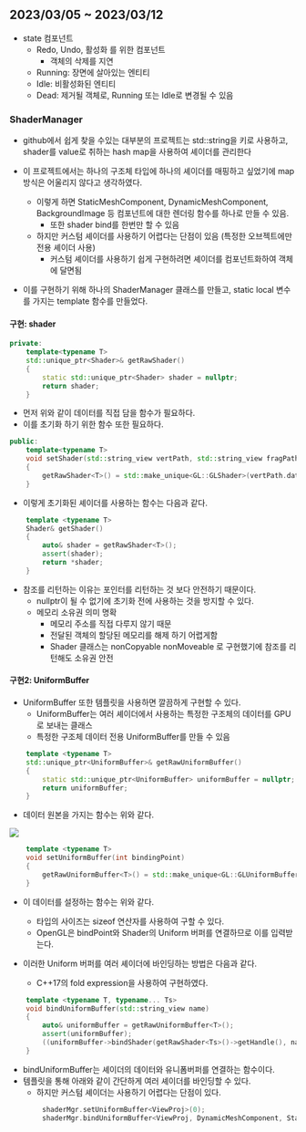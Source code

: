 ## **2023/03/05 ~ 2023/03/12**


- state 컴포넌트
    - Redo, Undo, 활성화 를 위한 컴포넌트
        - 객체의 삭제를 지연
    - Running: 장면에 살아있는 엔티티
    - Idle: 비활성화된 엔티티
    - Dead: 제거될 객체로, Running 또는 Idle로 변경될 수 있음

### **ShaderManager**

- github에서 쉽게 찾을 수있는 대부분의 프로젝트는 std::string을 키로 사용하고, shader를 value로 취하는 hash map을 사용하여 셰이더를 관리한다
- 이 프로젝트에서는 하나의 구조체 타입에 하나의 셰이더를 매핑하고 싶었기에 map 방식은 어울리지 않다고 생각하였다.
  - 이렇게 하면 StaticMeshComponent, DynamicMeshComponent, BackgroundImage 등 컴포넌트에 대한 렌더링 함수를 하나로 만들 수 있음.
    - 또한 shader bind를 한번만 할 수 있음
  - 하지만 커스텀 셰이더를 사용하기 어렵다는 단점이 있음 (특정한 오브젝트에만 전용 셰이더 사용)
    - 커스텀 셰이더를 사용하기 쉽게 구현하려면 셰이더를 컴포넌트화하여 객체에 달면됨
   
- 이를 구현하기 위해 하나의 ShaderManager 클래스를 만들고, static local 변수를 가지는 template 함수를 만들었다.

#### **구현: shader**

```cpp
private:
	template<typename T>
	std::unique_ptr<Shader>& getRawShader()
	{
		static std::unique_ptr<Shader> shader = nullptr;
		return shader;
	}
```

- 먼저 위와 같이 데이터를 직접 담을 함수가 필요하다.
- 이를 초기화 하기 위한 함수 또한 필요하다.

```cpp  
public:
	template<typename T>
	void setShader(std::string_view vertPath, std::string_view fragPath) 
	{
		getRawShader<T>() = std::make_unique<GL::GLShader>(vertPath.data(), fragPath.data(), nullptr);
	}
```

- 이렇게 초기화된 셰이더를 사용하는 함수는 다음과 같다.

```cpp
	template <typename T>
	Shader& getShader()
	{
		auto& shader = getRawShader<T>();
		assert(shader);
		return *shader;
	}
```

- 참조를 리턴하는 이유는 포인터를 리턴하는 것 보다 안전하기 때문이다.
  - nullptr이 될 수 없기에 초기화 전에 사용하는 것을 방지할 수 있다.
  - 메모리 소유권 의미 명확
    - 메모리 주소를 직접 다루지 않기 때문
    - 전달된 객체의 할당된 메모리를 해제 하기 어렵게함
    - Shader 클래스는 nonCopyable nonMoveable 로 구현했기에 참조를 리턴해도 소유권 안전


#### **구현2: UniformBuffer**

- UniformBuffer 또한 템플릿을 사용하면 깔끔하게 구현할 수 있다.
  - UniformBuffer는 여러 셰이더에서 사용하는 특정한 구조체의 데이터를 GPU로 보내는 클래스
  - 특정한 구조체 데이터 전용 UniformBuffer를 만들 수 있음

```cpp
	template <typename T>
	std::unique_ptr<UniformBuffer>& getRawUniformBuffer()
	{
		static std::unique_ptr<UniformBuffer> uniformBuffer = nullptr;
		return uniformBuffer;
	}
```

- 데이터 원본을 가지는 함수는 위와 같다.

![](http://www.lighthouse3d.com/wp-content/uploads/2012/02/Capture2.jpg)
```cpp
	template <typename T>
	void setUniformBuffer(int bindingPoint)
	{
		getRawUniformBuffer<T>() = std::make_unique<GL::GLUniformBuffer>(sizeof(T), bindingPoint);
	}
```

- 이 데이터를 설정하는 함수는 위와 같다.
  - 타입의 사이즈는 sizeof 연산자를 사용하여 구할 수 있다.
  - OpenGL은 bindPoint와 Shader의 Uniform 버퍼를 연결하므로 이를 입력받는다.

- 이러한 Uniform 버퍼를 여러 셰이더에 바인딩하는 방법은 다음과 같다.
  - C++17의 fold expression을 사용하여 구현하였다.

```cpp
	template <typename T, typename... Ts>
	void bindUniformBuffer(std::string_view name)
	{
		auto& uniformBuffer = getRawUniformBuffer<T>();
		assert(uniformBuffer);
		((uniformBuffer->bindShader(getRawShader<Ts>()->getHandle(), name)), ...);
	}
```

- bindUniformBuffer는 셰이더의 데이터와 유니폼버퍼를 연결하는 함수이다. 
- 템플릿을 통해 아래와 같이 간단하게 여러 셰이더를 바인딩할 수 있다.
    - 하지만 커스텀 셰이더는 사용하기 어렵다는 단점이 있다.
  
```cpp
		shaderMgr.setUniformBuffer<ViewProj>(0);
		shaderMgr.bindUniformBuffer<ViewProj, DynamicMeshComponent, StaticMeshComponent>("ViewProj");
```
